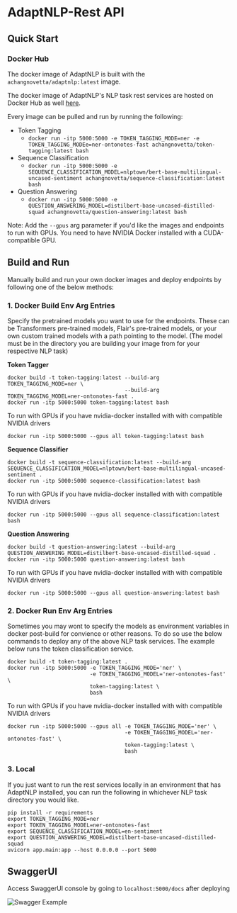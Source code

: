 # AdaptNLP-Rest API

## Quick Start

### Docker Hub
The docker image of AdaptNLP is built with the `achangnovetta/adaptnlp:latest` image.

The docker image of AdaptNLP's NLP task rest services are hosted on Docker Hub as well [here](https://hub.docker.com/r/achangnovetta).

Every image can be pulled and run by running the following:

- Token Tagging
  - `docker run -itp 5000:5000 -e TOKEN_TAGGING_MODE=ner -e TOKEN_TAGGING_MODEe=ner-ontonotes-fast achangnovetta/token-tagging:latest bash`
- Sequence Classification
  - `docker run -itp 5000:5000 -e SEQUENCE_CLASSIFICATION_MODEL=nlptown/bert-base-multilingual-uncased-sentiment achangnovetta/sequence-classification:latest bash`
- Question Answering
  - `docker run -itp 5000:5000 -e QUESTION_ANSWERING_MODEL=distilbert-base-uncased-distilled-squad achangnovetta/question-answering:latest bash`

Note: Add the `--gpus` arg parameter if you'd like the images and endpoints to run with GPUs. You need to have NVIDIA Docker installed with a CUDA-compatible GPU.

## Build and Run
Manually build and run your own docker images and deploy endpoints by following one of the below methods:

### 1. Docker Build Env Arg Entries
Specify the pretrained models you want to use for the endpoints.  These can be Transformers pre-trained models, Flair's pre-trained models,
or your own custom trained models with a path pointing to the model.  (The model must be in the directory you are building your image from for your
respective NLP task)

**Token Tagger**
```
docker build -t token-tagging:latest --build-arg TOKEN_TAGGING_MODE=ner \
                                     --build-arg TOKEN_TAGGING_MODEL=ner-ontonotes-fast .
docker run -itp 5000:5000 token-tagging:latest bash
```
To run with GPUs if you have nvidia-docker installed with with compatible NVIDIA drivers
```
docker run -itp 5000:5000 --gpus all token-tagging:latest bash
```

**Sequence Classifier**
```
docker build -t sequence-classification:latest --build-arg SEQUENCE_CLASSIFICATION_MODEL=nlptown/bert-base-multilingual-uncased-sentiment .
docker run -itp 5000:5000 sequence-classification:latest bash
```
To run with GPUs if you have nvidia-docker installed with with compatible NVIDIA drivers
```
docker run -itp 5000:5000 --gpus all sequence-classification:latest bash
```

**Question Answering**
```
docker build -t question-answering:latest --build-arg QUESTION_ANSWERING_MODEL=distilbert-base-uncased-distilled-squad .
docker run -itp 5000:5000 question-answering:latest bash
```
To run with GPUs if you have nvidia-docker installed with with compatible NVIDIA drivers
```
docker run -itp 5000:5000 --gpus all question-answering:latest bash
```

### 2. Docker Run Env Arg Entries
Sometimes you may wont to specify the models as environment variables in docker post-build for convience or other reasons. To do so use the below commands to deploy any of the above NLP task services. The example below runs the token classification service.
```
docker build -t token-tagging:latest .
docker run -itp 5000:5000 -e TOKEN_TAGGING_MODE='ner' \
                          -e TOKEN_TAGGING_MODEL='ner-ontonotes-fast' \
                          token-tagging:latest \
                          bash
```
To run with GPUs if you have nvidia-docker installed with with compatible NVIDIA drivers
```
docker run -itp 5000:5000 --gpus all -e TOKEN_TAGGING_MODE='ner' \
                                     -e TOKEN_TAGGING_MODEL='ner-ontonotes-fast' \
                                     token-tagging:latest \
                                     bash
```                                                           

### 3. Local
If you just want to run the rest services locally in an environment that has AdaptNLP installed, you can 
run the following in whichever NLP task directory you would like.

```
pip install -r requirements
export TOKEN_TAGGING_MODE=ner
export TOKEN_TAGGING_MODEL=ner-ontonotes-fast
export SEQUENCE_CLASSIFICATION_MODEL=en-sentiment
export QUESTION_ANSWERING_MODEL=distilbert-base-uncased-distilled-squad
uvicorn app.main:app --host 0.0.0.0 --port 5000

```

## SwaggerUI

Access SwaggerUI console by going to `localhost:5000/docs` after deploying

![Swagger Example](https://raw.githubusercontent.com/novetta/adaptnlp/master/docs/img/fastapi-docs.png)

